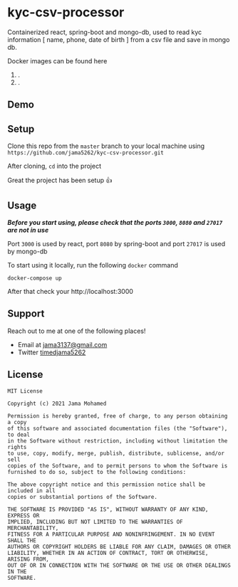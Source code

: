 # kyc-csv-processor

Containerized react, spring-boot and mongo-db, used to read kyc information [ name, phone, date of birth ] from a csv file and save in mongo db.

Docker images can be found here

1. []().
2. []().

## Demo

## Setup

Clone this repo from the `master` branch to your local machine using `https://github.com/jama5262/kyc-csv-processor.git`

After cloning, `cd` into the project

Great the project has been setup 👍

## Usage

_**Before you start using, please check that the ports `3000`, `8080` and `27017` are not in use**_

Port `3000` is used by react, port `8080` by spring-boot and port `27017` is used by mongo-db

To start using it locally, run the following `docker` command
```
docker-compose up
```

After that check your http://localhost:3000

## Support

Reach out to me at one of the following places!

- Email at jama3137@gmail.com
- Twitter [timedjama5262](https://twitter.com/timedjama5262)

## License

```
MIT License

Copyright (c) 2021 Jama Mohamed

Permission is hereby granted, free of charge, to any person obtaining a copy
of this software and associated documentation files (the "Software"), to deal
in the Software without restriction, including without limitation the rights
to use, copy, modify, merge, publish, distribute, sublicense, and/or sell
copies of the Software, and to permit persons to whom the Software is
furnished to do so, subject to the following conditions:

The above copyright notice and this permission notice shall be included in all
copies or substantial portions of the Software.

THE SOFTWARE IS PROVIDED "AS IS", WITHOUT WARRANTY OF ANY KIND, EXPRESS OR
IMPLIED, INCLUDING BUT NOT LIMITED TO THE WARRANTIES OF MERCHANTABILITY,
FITNESS FOR A PARTICULAR PURPOSE AND NONINFRINGEMENT. IN NO EVENT SHALL THE
AUTHORS OR COPYRIGHT HOLDERS BE LIABLE FOR ANY CLAIM, DAMAGES OR OTHER
LIABILITY, WHETHER IN AN ACTION OF CONTRACT, TORT OR OTHERWISE, ARISING FROM,
OUT OF OR IN CONNECTION WITH THE SOFTWARE OR THE USE OR OTHER DEALINGS IN THE
SOFTWARE.
```